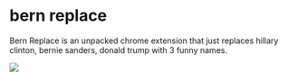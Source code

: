 bern replace
=============
Bern Replace is an unpacked chrome extension that just replaces hillary clinton, bernie sanders, donald trump with 3 funny names.

<img src="http://james.ragstand.com/img/bernicon.png" />



